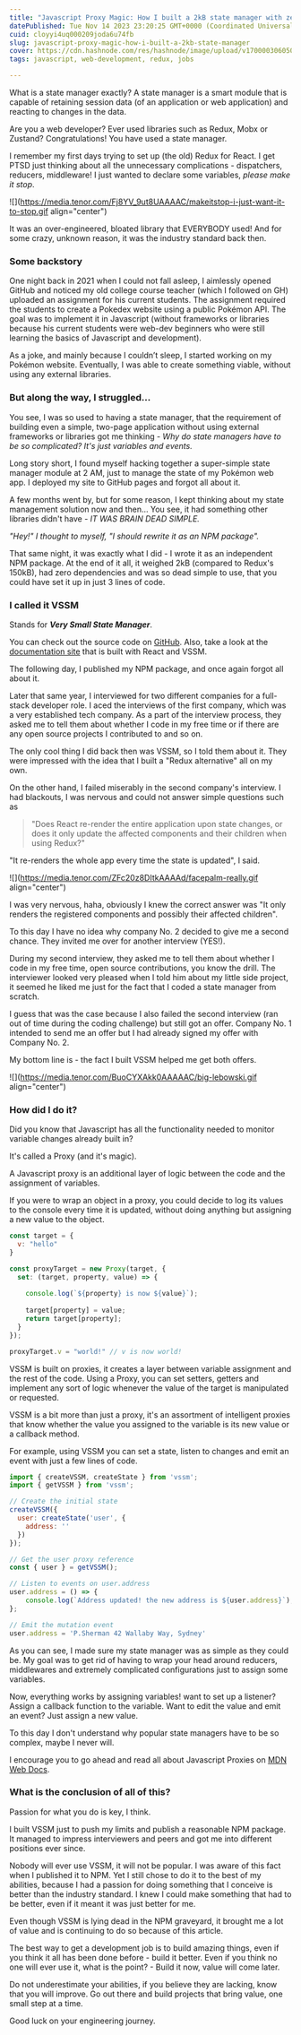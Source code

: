 ```yaml
---
title: "Javascript Proxy Magic: How I built a 2kB state manager with zero dependencies (and how it got me 2 different job offers)"
datePublished: Tue Nov 14 2023 23:20:25 GMT+0000 (Coordinated Universal Time)
cuid: cloyyi4uq000209joda6u74fb
slug: javascript-proxy-magic-how-i-built-a-2kb-state-manager
cover: https://cdn.hashnode.com/res/hashnode/image/upload/v1700003060508/20b07335-65f1-40ba-892d-458b541d5ecb.jpeg
tags: javascript, web-development, redux, jobs

---
```


What is a state manager exactly? A state manager is a smart module that is capable of retaining session data (of an application or web application) and reacting to changes in the data.

Are you a web developer? Ever used libraries such as Redux, Mobx or Zustand? Congratulations! You have used a state manager.

I remember my first days trying to set up (the old) Redux for React. I get PTSD just thinking about all the unnecessary complications - dispatchers, reducers, middleware! I just wanted to declare some variables, *please make it stop*.

![](https://media.tenor.com/Fj8YV_9ut8UAAAAC/makeitstop-i-just-want-it-to-stop.gif align="center")

It was an over-engineered, bloated library that EVERYBODY used! And for some crazy, unknown reason, it was the industry standard back then.

### Some backstory

One night back in 2021 when I could not fall asleep, I aimlessly opened GitHub and noticed my old college course teacher (which I followed on GH) uploaded an assignment for his current students. The assignment required the students to create a Pokedex website using a public Pokémon API. The goal was to implement it in Javascript (without frameworks or libraries because his current students were web-dev beginners who were still learning the basics of Javascript and development).

As a joke, and mainly because I couldn’t sleep, I started working on my Pokémon website. Eventually, I was able to create something viable, without using any external libraries.

### But along the way, I struggled...

You see, I was so used to having a state manager, that the requirement of building even a simple, two-page application without using external frameworks or libraries got me thinking - *Why do state managers have to be so complicated? It's just variables and events.*

Long story short, I found myself hacking together a super-simple state manager module at 2 AM, just to manage the state of my Pokémon web app. I deployed my site to GitHub pages and forgot all about it.

A few months went by, but for some reason, I kept thinking about my state management solution now and then... You see, it had something other libraries didn't have - *IT WAS BRAIN DEAD SIMPLE.*

*"Hey!" I thought to myself, "I should rewrite it as an NPM package".*

That same night, it was exactly what I did - I wrote it as an independent NPM package. At the end of it all, it weighed 2kB (compared to Redux's 150kB), had zero dependencies and was so dead simple to use, that you could have set it up in just 3 lines of code.

### I called it VSSM

Stands for ***Very Small State Manager***.

You can check out the source code on [GitHub](https://github.com/lnahrf/Vssm). Also, take a look at the [documentation site](https://lnahrf.github.io/Vssm-docs/) that is built with React and VSSM.

The following day, I published my NPM package, and once again forgot all about it.

Later that same year, I interviewed for two different companies for a full-stack developer role. I aced the interviews of the first company, which was a very established tech company. As a part of the interview process, they asked me to tell them about whether I code in my free time or if there are any open source projects I contributed to and so on.

The only cool thing I did back then was VSSM, so I told them about it. They were impressed with the idea that I built a "Redux alternative" all on my own.

On the other hand, I failed miserably in the second company's interview. I had blackouts, I was nervous and could not answer simple questions such as

> "Does React re-render the entire application upon state changes, or does it only update the affected components and their children when using Redux?"

"It re-renders the whole app every time the state is updated", I said.

![](https://media.tenor.com/ZFc20z8DItkAAAAd/facepalm-really.gif align="center")

I was very nervous, haha, obviously I knew the correct answer was "It only renders the registered components and possibly their affected children".

To this day I have no idea why company No. 2 decided to give me a second chance. They invited me over for another interview (YES!).

During my second interview, they asked me to tell them about whether I code in my free time, open source contributions, you know the drill. The interviewer looked very pleased when I told him about my little side project, it seemed he liked me just for the fact that I coded a state manager from scratch.

I guess that was the case because I also failed the second interview (ran out of time during the coding challenge) but still got an offer. Company No. 1 intended to send me an offer but I had already signed my offer with Company No. 2.

My bottom line is - the fact I built VSSM helped me get both offers.

![](https://media.tenor.com/BuoCYXAkk0AAAAAC/big-lebowski.gif align="center")

### How did I do it?

Did you know that Javascript has all the functionality needed to monitor variable changes already built in?

It's called a Proxy (and it's magic).

A Javascript proxy is an additional layer of logic between the code and the assignment of variables.

If you were to wrap an object in a proxy, you could decide to log its values to the console every time it is updated, without doing anything but assigning a new value to the object.

```javascript
const target = {
  v: "hello"
}

const proxyTarget = new Proxy(target, {
  set: (target, property, value) => {
  
  	console.log(`${property} is now ${value}`); 
    
    target[property] = value;
    return target[property];
  }
});

proxyTarget.v = "world!" // v is now world!
```

VSSM is built on proxies, it creates a layer between variable assignment and the rest of the code. Using a Proxy, you can set setters, getters and implement any sort of logic whenever the value of the target is manipulated or requested.

VSSM is a bit more than just a proxy, it's an assortment of intelligent proxies that know whether the value you assigned to the variable is its new value or a callback method.

For example, using VSSM you can set a state, listen to changes and emit an event with just a few lines of code.

```javascript
import { createVSSM, createState } from 'vssm';
import { getVSSM } from 'vssm';

// Create the initial state
createVSSM({
  user: createState('user', {
    address: ''
  })
});

// Get the user proxy reference
const { user } = getVSSM();

// Listen to events on user.address
user.address = () => {
    console.log(`Address updated! the new address is ${user.address}`);
};

// Emit the mutation event
user.address = 'P.Sherman 42 Wallaby Way, Sydney'
```

As you can see, I made sure my state manager was as simple as they could be. My goal was to get rid of having to wrap your head around reducers, middlewares and extremely complicated configurations just to assign some variables.

Now, everything works by assigning variables! want to set up a listener? Assign a callback function to the variable. Want to edit the value and emit an event? Just assign a new value.

To this day I don't understand why popular state managers have to be so complex, maybe I never will.

I encourage you to go ahead and read all about Javascript Proxies on [MDN Web Docs](https://developer.mozilla.org/en-US/docs/Web/JavaScript/Reference/Global_Objects/Proxy).

### What is the conclusion of all of this?

Passion for what you do is key, I think.

I built VSSM just to push my limits and publish a reasonable NPM package. It managed to impress interviewers and peers and got me into different positions ever since.

Nobody will ever use VSSM, it will not be popular. I was aware of this fact when I published it to NPM. Yet I still chose to do it to the best of my abilities, because I had a passion for doing something that I conceive is better than the industry standard. I knew I could make something that had to be better, even if it meant it was just better for me.

Even though VSSM is lying dead in the NPM graveyard, it brought me a lot of value and is continuing to do so because of this article.

The best way to get a development job is to build amazing things, even if you think it all has been done before - build it better. Even if you think no one will ever use it, what is the point? - Build it now, value will come later.

Do not underestimate your abilities, if you believe they are lacking, know that you will improve. Go out there and build projects that bring value, one small step at a time.

Good luck on your engineering journey.